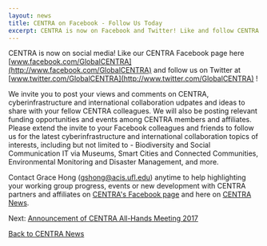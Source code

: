 ```yaml
---
layout: news
title: CENTRA on Facebook - Follow Us Today
excerpt: CENTRA is now on Facebook and Twitter! Like and follow CENTRA social media for CENTRA community updates. Click on View Details below if you would like to coordinate social media compaigns for your CENTRA related projects or events.
---
```

CENTRA is now on social media! Like our CENTRA Facebook page here [www.facebook.com/GlobalCENTRA](http://www.facebook.com/GlobalCENTRA) and follow us on Twitter at [www.twitter.com/GlobalCENTRA](http://www.twitter.com/GlobalCENTRA) !

We invite you to post your views and comments on CENTRA, cyberinfrastructure and international collaboration udpates and ideas to share with your fellow CENTRA colleagues. We will also be posting relevant funding opportunities and events among CENTRA members and affiliates. Please extend the invite to your Facebook colleagues and friends to follow us for the latest cyberinfrastructure and international collaboration topics of interests, including but not limited to - Biodiversity and Social Communication IT via Museums, Smart Cities and Connected Communities, Environmental Monitoring and Disaster Management, and more. 

Contact Grace Hong (gshong@acis.ufl.edu) anytime to help highlighting your working group progress, events or new development with CENTRA partners and affiliates on [CENTRA's Facebook page](www.facebook.com/GlobalCENTRA) and here on [CENTRA News](www.globalcentra.org/news).



Next: [Announcement of CENTRA All-Hands Meeting 2017](http://www.globalcentra.org/news/2016-07-08-CENTRA-2017.html)

[Back to CENTRA News](http://www.globalcentra.org/news/)
